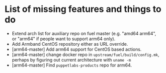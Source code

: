 List of missing features and things to do
=========================================

* Extend arch list for auxiliary repo on fuel master (e.g. "amd64 arm64", or "arm64" if people want to support arm64 only).
* Add Armband CentOS repository either as URL override.
* [arm64-master] Add arm64 support for CentOS based actions.
* [arm64-master] change docker repo in `upstream/fuel/build/config.mk`, perhaps by figuring out current architecture with `uname -m`
* [arm64-master] Find `puppetlabs-products` repo for arm64.
